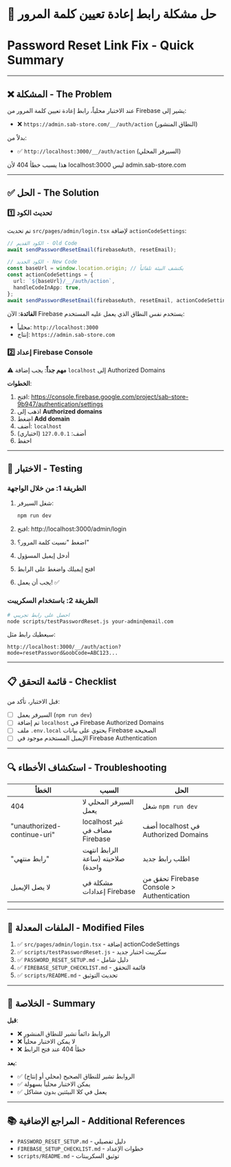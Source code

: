 # 🎯 حل مشكلة رابط إعادة تعيين كلمة المرور
# Password Reset Link Fix - Quick Summary

---

## ❌ المشكلة - The Problem

عند الاختبار محلياً، رابط إعادة تعيين كلمة المرور من Firebase يشير إلى:
- ❌ `https://admin.sab-store.com/__/auth/action` (النطاق المنشور)

بدلاً من:
- ✅ `http://localhost:3000/__/auth/action` (السيرفر المحلي)

هذا يسبب خطأ 404 لأن localhost:3000 ليس admin.sab-store.com

---

## ✅ الحل - The Solution

### 1️⃣ تحديث الكود

تم تحديث `src/pages/admin/login.tsx` لإضافة `actionCodeSettings`:

```typescript
// الكود القديم - Old Code
await sendPasswordResetEmail(firebaseAuth, resetEmail);

// الكود الجديد - New Code
const baseUrl = window.location.origin; // يكتشف البيئة تلقائياً
const actionCodeSettings = {
  url: `${baseUrl}/__/auth/action`,
  handleCodeInApp: true,
};
await sendPasswordResetEmail(firebaseAuth, resetEmail, actionCodeSettings);
```

**الفائدة**: الآن Firebase يستخدم نفس النطاق الذي يعمل عليه المستخدم:
- محلياً: `http://localhost:3000`
- إنتاج: `https://admin.sab-store.com`

### 2️⃣ إعداد Firebase Console

⚠️ **مهم جداً**: يجب إضافة `localhost` إلى Authorized Domains

**الخطوات**:
1. افتح: https://console.firebase.google.com/project/sab-store-9b947/authentication/settings
2. اذهب إلى **Authorized domains**
3. اضغط **Add domain**
4. أضف: `localhost`
5. أضف: `127.0.0.1` (اختياري)
6. احفظ

---

## 🧪 الاختبار - Testing

### الطريقة 1: من خلال الواجهة

1. شغل السيرفر:
   ```bash
   npm run dev
   ```

2. افتح: http://localhost:3000/admin/login

3. اضغط "نسيت كلمة المرور؟"

4. أدخل إيميل المسؤول

5. افتح إيميلك واضغط على الرابط

6. يجب أن يعمل! ✅

### الطريقة 2: باستخدام السكريبت

```bash
# احصل على رابط تجريبي
node scripts/testPasswordReset.js your-admin@email.com
```

سيعطيك رابط مثل:
```
http://localhost:3000/__/auth/action?mode=resetPassword&oobCode=ABC123...
```

---

## 📋 قائمة التحقق - Checklist

قبل الاختبار، تأكد من:

- [ ] السيرفر يعمل (`npm run dev`)
- [ ] تم إضافة `localhost` في Firebase Authorized Domains
- [ ] ملف `.env.local` يحتوي على بيانات Firebase الصحيحة
- [ ] الإيميل المستخدم موجود في Firebase Authentication

---

## 🔍 استكشاف الأخطاء - Troubleshooting

| الخطأ | السبب | الحل |
|-------|-------|------|
| 404 | السيرفر المحلي لا يعمل | شغل `npm run dev` |
| "unauthorized-continue-uri" | localhost غير مضاف في Firebase | أضف localhost في Authorized Domains |
| "رابط منتهي" | الرابط انتهت صلاحيته (ساعة واحدة) | اطلب رابط جديد |
| لا يصل الإيميل | مشكلة في إعدادات Firebase | تحقق من Firebase Console > Authentication |

---

## 📁 الملفات المعدلة - Modified Files

1. ✅ `src/pages/admin/login.tsx` - إضافة actionCodeSettings
2. ✅ `scripts/testPasswordReset.js` - سكريبت اختبار جديد
3. ✅ `PASSWORD_RESET_SETUP.md` - دليل شامل
4. ✅ `FIREBASE_SETUP_CHECKLIST.md` - قائمة التحقق
5. ✅ `scripts/README.md` - تحديث التوثيق

---

## 🎉 الخلاصة - Summary

**قبل**:
- ❌ الروابط دائماً تشير للنطاق المنشور
- ❌ لا يمكن الاختبار محلياً
- ❌ خطأ 404 عند فتح الرابط

**بعد**:
- ✅ الروابط تشير للنطاق الصحيح (محلي أو إنتاج)
- ✅ يمكن الاختبار محلياً بسهولة
- ✅ يعمل في كلا البيئتين بدون مشاكل

---

## 📚 المراجع الإضافية - Additional References

- `PASSWORD_RESET_SETUP.md` - دليل تفصيلي
- `FIREBASE_SETUP_CHECKLIST.md` - خطوات الإعداد
- `scripts/README.md` - توثيق السكريبتات
